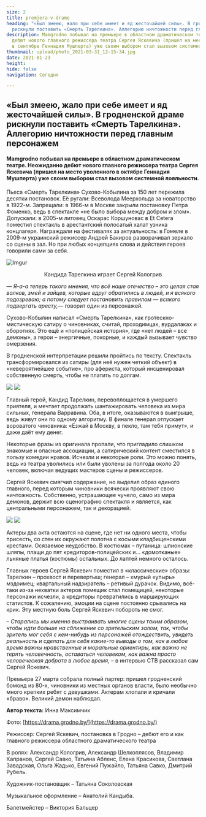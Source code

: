 ```yaml
---
size: 2
title: premjera-v-drame
heading: "«Был змеею, жало при себе имеет и яд жесточайшей силы». В гродненской драме
  рискнули поставить «Смерть Тарелкина». Аллегорию ничтожности перед главным персонажем"
description: Mamgrodno побывал на премьере в областном драматическом театре. Неожиданно
  дебют нового главного режиссера театра Сергея Яскевича (пришел на место уволенного
  в сентябре Геннадия Мушперта) уже своим выбором стал вызовом системной лояльности.
thumbnail: upload/photo_2021-03-31_12-15-34.jpg
date: 2021-01-23
height: 
hide: false
navigation: Сегодня

---
```

## **«Был змеею, жало при себе имеет и яд жесточайшей силы». В гродненской драме рискнули поставить «Смерть Тарелкина». Аллегорию ничтожности перед главным персонажем**

#### Mamgrodno побывал на премьере в областном драматическом театре. Неожиданно дебют нового главного режиссера театра Сергея Яскевича (пришел на место уволенного в октябре Геннадия Мушперта) уже своим выбором стал вызовом системной лояльности.

Пьеса «Смерть Тарелкина» Сухово-Кобылина за 150 лет пережила десятки постановок. Её ругали: Всеволода Меерхольда за новаторство в 1922-м. Запрещали: в 1966-м в Москве закрыли постановку Петра Фоменко, ведь в спектакле «не было выбора между добром и злом». Допускали: в 2005-м литовец Оскарас Коршуновас в Et Cetera поместил спектакль в арестантский полосатый халат узника концлагеря. Награждали на фестивалях за актуальность: в Гомеле в 2009-м украинский режиссер Андрей Бакиров разворачивал зеркало со сцены в зал. Но при любых концепциях слова и действия героев говорили сами за себя. 

![Imgur](https://i.imgur.com/7iyiKGP.jpg)
<center>Кандида Тарелкина играет Сергей Кологрив</center>

_— Я-а-а теперь такого мнения, что всё наше отечество – это целая стая волков, змей и зайцев, которые вдруг обратились в людей, и я всякого подозреваю; а потому следует постановить правилом — всякого подвергать аресту,_— говорит один из персонажей.

Сухово-Кобылин написал «Смерть Тарелкина», как гротескно-мистическую сатиру о чиновниках, считай, проходимцах, вурдалаках и оборотнях. Это ещё и «полицейская история», где «нет людей – все демоны», а герои – энергичные, покорные, и каждый вызывает чувство омерзения.

В гродненской интерпретации решили пройтись по тексту. Спектакль трансформировался из сатиры (для неё нужен четкий объект) в «невероятнейшее событие», про афериста, который инсценировал собственную смерть, чтобы не платить по долгам. 

<div class="gallery2">
<!-- Смените gallery2 на gallery3 или gallery4, цифра определяет количество картинок в одном ряду -->
<a href="https://imgur.com/T6XRaRL"><img src="https://i.imgur.com/T6XRaRL.jpg"></a>
<a href="https://imgur.com/7DwBL3I"><img src="https://i.imgur.com/7DwBL3I.jpg"></a>
</div>

Главный герой, Кандид Тарелкин, перевоплощается в умершего приятеля, и мечтает продолжать шантажировать человека из мира сильных, генерала Варравина. Оба, в итоге, оказываются в выигрыше, ведь живут они по одному алгоритму. В финале генерал отпускает вороватого чиновника: «Езжай в Москву, в пекло, там тебя примут», и даже даёт ему денег.

Некоторые фразы из оригинала пропали, что пригладило слишком знакомые и опасные ассоциации, а сатирический контент сместился в пользу комедии нравов. Исчезли и некоторые роли. Это можно понять, ведь из театра уволились или были уволены за полгода около 20 человек, включая ведущих мастеров сцены и режиссеров. 

Сергей Яскевич смягчил содержание, но выделил образ единого главного, перед которым чиновники всячески проявляют свою ничтожность.  Собственно, устрашающее чучело, само из мира демонов, держит всю сценографию спектакля и является, как центральными персонажем, так и декорацией. 

<div class="gallery2">
<!-- Смените gallery2 на gallery3 или gallery4, цифра определяет количество картинок в одном ряду -->
<a href="https://imgur.com/B7UtmHC"><img src="https://i.imgur.com/B7UtmHC.jpg"></a>
<a href="https://imgur.com/CJPxOAc"><img src="https://i.imgur.com/CJPxOAc.jpg"></a>
</div>

Актеры два акта остаются на сцене, где нет ни одного места, чтобы присесть, со стен их окружают полотна с косыми кладбищенскими крестами. Осязаемое неудобство.  В костюмах – путаница: шпионские шляпы, плащи до пят кредиторов-полицейских и… «домотканые» льняные платья (костюмы) остальных. До лаптей немного осталось. 

Главных героев Сергей Яскевич поместил в «классические» образы: Тарелкин – прохвост и перевертыш; генерал – хмурый «упырь» мздоимец; квартальный надзиратель – ретивый дурачок. Видимо, всё-таки из-за нехватки актеров помещик стал помещицей, некоторые персонажи исчезли, а кредиторы превратились в марширующих статистов. К сожалению, эмоции на сцене постоянно срывались на крик. Эту местную боль Сергей Яскевич побороть не смог. 

_– Старались мы именно выстраивать многие сцены таким образом, чтобы идти больше на сближение со зрительским залом, так, чтобы зритель мог себя с кем-нибудь из персонажей отождествить, увидеть реальность и сделать для себя какие-то выводы о том, как в любое время важны нравственные и моральные ориентиры, как важно не терять человечность, оставаться человеком, как важна просто человеческая доброта в любое время,_ – в интервью СТВ рассказал сам Сергей Яскевич.

Премьера 27 марта собрала полный партер: пришел гродненский бомонд из 80-х, чиновники из местных органов власти, было необычно много крепких ребят с девушками. Актерам хлопали и кричали «браво». Великий демон наблюдал.

**Автор текста:** Инна Максимчик

Фото:  [https://drama.grodno.by/](https://drama.grodno.by/)

Режиссер: Сергей Яскевич, постановка в Гродно – дебют его и как главного режиссера областного драматического театра

В ролях: Александр Кологрив, Александр Шелкоплясов, Владимир Капранов, Сергей Савко, Татьяна Абленс, Елена Красикова, Светлана Завадская, Ольга Жадько, Евгений Пужайло, Татьяна Савко, Дмитрий Рубель. 

Художник-постановщик – Татьяна Соколовская

Музыкальное оформление – Анатолий Кандыба. 

Балетмейстер – Виктория Бальцер
